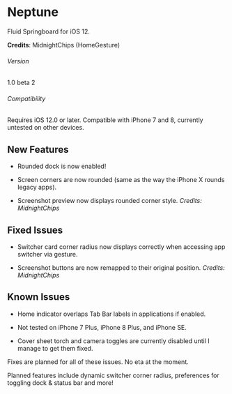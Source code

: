 # Neptune
Fluid Springboard for iOS 12.

**Credits**: MidnightChips (HomeGesture)

###### Version
1.0 beta 2
###### Compatibility
Requires iOS 12.0 or later. Compatible with iPhone 7 and 8, currently untested on other devices.

## New Features

- Rounded dock is now enabled!

- Screen corners are now rounded (same as the way the iPhone X rounds legacy apps).

- Screenshot preview now displays rounded corner style. _Credits: MidnightChips_

## Fixed Issues

- Switcher card corner radius now displays correctly when accessing app switcher via gesture.

- Screenshot buttons are now remapped to their original position. _Credits: MidnightChips_

## Known Issues

- Home indicator overlaps Tab Bar labels in applications if enabled.

- Not tested on iPhone 7 Plus, iPhone 8 Plus, and iPhone SE.

- Cover sheet torch and camera toggles are currently disabled until I manage to get them fixed.

Fixes are planned for all of these issues. No eta at the moment.

Planned features include dynamic switcher corner radius, preferences for toggling dock & status bar and more!
